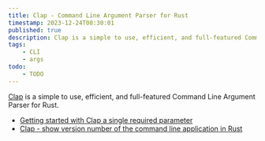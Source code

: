 ```yaml
---
title: Clap - Command Line Argument Parser for Rust
timestamp: 2023-12-24T08:30:01
published: true
description: Clap is a simple to use, efficient, and full-featured Command Line Argument Parser for Rustlang.
tags:
    - CLI
    - args
todo:
    - TODO
---
```


[Clap](https://crates.io/crates/clap) is a simple to use, efficient, and full-featured Command Line Argument Parser for Rust.

* [Getting started with Clap a single required parameter](/clap-simple)
* [Clap - show version number of the command line application in Rust](/clap-show-version-number)

